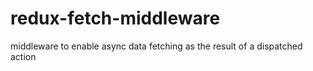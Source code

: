 # redux-fetch-middleware

middleware to enable async data fetching as the result of a dispatched action
